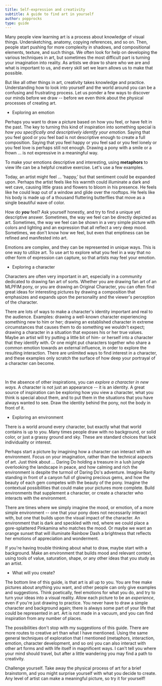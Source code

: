 ```yaml
---
title: Self-expression and creativity
subtitle: A guide to find art in yourself
author: popprocks
type: guide
---
```

<Ponymote mote="cadancehappy" text="More guides?"/>

Many people view learning art is a process about knowledge of visual things. Undersketching, anatomy, copying references, and so on. Then, people start pushing for more complexity in shadows, and compositional elements, texture, and such things. We often look for help on developing the various techniques in art, but sometimes the most difficult part is turning your imagination into reality. As artists we draw to share who we are and what is important to us, and every skill set we learn allows us to make that possible.

But like all other things in art, creativity takes knowledge and practice. Understanding how to look into yourself and the world around you can be a confusing and frustrating process. Let us ponder a few ways to discover our minds before we draw -- before we even think about the physical processes of creating art.

-   Exploring an emotion

Perhaps you want to draw a picture based on how you feel, or have felt in the past. The key to turning this kind of inspiration into something special is _how you specifically and descriptively identify your emotion._ Saying that you feel good or you feel bad is not descriptive enough to create a full composition. Saying that you feel happy or you feel sad or you feel lonely or you feel love is perhaps still not enough. Drawing a pony with a smile or a frown ... is not expressive in a meaningful way.

To make your emotions descriptive and interesting, using **metaphors** to view life can be a helpful creative exercise. Let's use a few examples.

Today, an artist might feel ... 'happy,' but that sentiment could be expanded upon. Perhaps the artist feels like his warmth could illuminate a dark and wet cave, causing little grass and flowers to bloom in his presence. He feels like he could leap out of a window and glide over the rooftops. He feels like his body is made up of a thousand fluttering butterflies that move as a single beautiful wave of color.

<Ponymote mote="spitfire" text="I feel fabulous as always, thanks."/>

How do _**you**_ feel? Ask yourself honestly, and try to find a unique yet descriptive answer. Sometimes, the way we feel can be directly depicted as art. Sometimes, the way we feel can be shown in a very simple picture with colors and lighting and an expression that all reflect a very deep mood. Sometimes, we don't know how we feel, but even that emptiness can be refined and manifested into art.

Emotions are complex, and they can be represented in unique ways. This is one way to utilize art. To use art to explore what you feel in a way that no other form of expression can capture, so that artists may feel your emotion.

-   Exploring a character

Characters are often very important in art, especially in a community dedicated to drawing fan art of sorts. Whether you are drawing fan art of an MLPFIM pony, or you are drawing an Original Character, you can often find great ideas for interesting pictures by drawing a composition that emphasizes and expands upon the personality and the viewer's perception of the character.

There are lots of ways to make a character's identity important and real to the audience. Examples: drawing a well-known character experiencing something new to him or her; drawing an established character in extreme circumstances that causes them to do something we wouldn't expect; drawing a character in a situation that exposes his or her true values. Maybe an artist will try putting a little bit of him- or herself into a character that they identify with. Or one might put characters together who share a common emotion towards an external influence, in order to explore the resulting interaction. There are unlimited ways to find interest in a character, and these examples only scratch the surface of how deep your portrayal of a character can become.

<br>

<Ponymote mote="cheerilee" text="The ponies have great personalities to explore."/>

In the absence of other inspirations, you can _explore a character in new ways._ A character is not just an appearance -- it is an identity. A great source of inspiration can be exploring how you view a character, what you think is special about them, and to put them in the situations that you have always wanted to see. Draw the identity behind the pony, not the body in front of it.

-   Exploring an environment

There is a world around every character, but exactly what that world contains is up to you. Many times people draw with no background, or solid color, or just a grassy ground and sky. These are standard choices that lack individuality or interest.

Perhaps start a picture by imagining how a character can interact with an environment. Focus on your imagination, rather than the technical aspects of art. Just think about ... Daring Do holding a treasure in a lush jungle overlooking the landscape in peace, and how calming and rich the environment is despite the turmoil of Daring Do's adventure. Imagine Rarity standing in front of a canyon full of glowing precious gems, and how the beauty of each gem competes with the beauty of the pony. Imagine the contextual possibilities that could make your pictures more complete. Build environments that supplement a character, or create a character who interacts with the environment.

There are times where we simply imagine the mood, or emotion, of a more simple environment -- one that your pony does not necessarily interact with, but one that builds upon the visual impact of the character. An environment that is dark and speckled with red, where we could place a gore-splattered Pinkamina who matches the mood. Or maybe we want an orange sunset that will illuminate Rainbow Dash a brightness that reflects her emotions of appreciation and wonderment.

If you're having trouble thinking about what to draw, maybe start with a background. Make an environment that builds mood and relevant context, using tools of value, saturation, shape, or any other ideas that you study as an artist.

-   What will you create?

<Ponymote mote="rdsitting" text="You might have more in your brain than you think."/>

The bottom line of this guide, is that art is all up to you. You are free make pictures about anything you want, and other people can only give examples and suggestions. Think poetically, feel emotions for what you do, and try to turn your ideas into a visual reality. Allow each picture to be an _experience_, even if you're just drawing to practice. You never have to draw a simple character and background again; there is always some part of your life that could be represented in art. Art is not made in a vacuum, and you can find inspiration from any number of places.

The possibilities don't stop with my suggestions of this guide. There are more routes to creative art than what I have mentioned. Using the same general techniques of exploration that I mentioned (metaphors, interaction, emotion, character development, and so on) you can also interact with other art forms and with life itself in magnificent ways. I can't tell you where your mind should travel, but after a little wandering you may find a path to creativity.

<Ponymote mote="twicrazy" text="Think for yourself. You never know what's under the surface."/>

Challenge yourself. Take away the physical process of art for a brief brainstorm, and you might surprise yourself with what you decide to create. Any level of artist can make a meaningful picture, so try it for yourself!